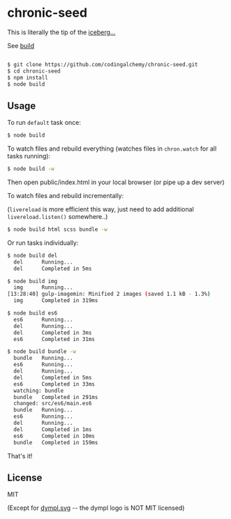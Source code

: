 # chronic-seed

This is literally the tip of the [iceberg...](https://github.com/codingalchemy/chronic)

See [build](https://github.com/codingalchemy/chronic-seed/tree/master/build)

```bash

$ git clone https://github.com/codingalchemy/chronic-seed.git
$ cd chronic-seed
$ npm install 
$ node build
```

## Usage

To run `default` task once: 
```bash
$ node build
```

To watch files and rebuild everything (watches files in `chron.watch` for all tasks running): 
```bash
$ node build -w
```

Then open public/index.html in your local browser (or pipe up a dev server)

To watch files and rebuild incrementally: 

(`livereload` is more efficient this way, just need to add additional `livereload.listen()` somewhere..)

```bash
$ node build html scss bundle -w
```

Or run tasks individually:
```bash
$ node build del
  del      Running...
  del      Completed in 5ms
```

```bash
$ node build img
  img      Running...
[13:28:40] gulp-imagemin: Minified 2 images (saved 1.1 kB - 1.3%)
  img      Completed in 319ms
```

```bash
$ node build es6
  es6      Running...
  del      Running...
  del      Completed in 3ms
  es6      Completed in 31ms
```

```bash
$ node build bundle -w
  bundle   Running...
  es6      Running...
  del      Running...
  del      Completed in 5ms
  es6      Completed in 33ms
  watching: bundle
  bundle   Completed in 291ms
  changed: src/es6/main.es6
  bundle   Running...
  es6      Running...
  del      Running...
  del      Completed in 1ms
  es6      Completed in 10ms
  bundle   Completed in 159ms
```
That's it! 

## License

MIT 

(Except for [dympl.svg](https://github.com/codingalchemy/chronic-seed/blob/master/src/img/dympl.svg) -- the dympl logo is NOT MIT licensed)



